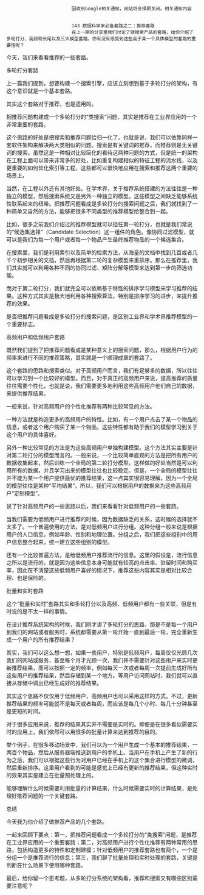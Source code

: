 
                            
                            因收到Google相关通知，网站将会择期关闭。相关通知内容
                            
                            
                            143 数据科学家必备套路之二：推荐套路
                            在上一期的分享里我们讨论了做搜索产品的套路，给你介绍了多轮打分、高频和长尾以及三大模型套路。你有没有感受到这些高于某一个具体模型的套路的重要性呢？

今天，我们来看看推荐的一些套路。

多轮打分套路

上一篇我们提到，想要构建一个搜索引擎，应该立刻想到基于多轮打分的架构，有这个意识就是一个基本套路。

其实这个套路对于推荐，也是适用的。

把推荐问题构建成一个多轮打分的“类搜索”问题，其实是推荐在工业界应用的一个非常重要的套路。

这个思路的好处是把搜索和推荐问题给归一化了。也就是说，我们可以依靠同样一套软件架构来解决两大类相似的问题。搜索是有关键词的推荐，而推荐则是无关键词的搜索。虽然这是一种相对比较简化的看待这两种问题的方式，但是统一的架构在工程上面可以带来非常多的好处，比如重复构建相似的特征工程的流水线，以及更重要的如何优化索引等工程，这些都可以很快地应用在搜索和推荐这两个重要的场景上。

当然，在工程以外还有其他好处。在学术界，关于推荐系统搭建的方法往往是一种独立的模型，然后搜索系统又是另外一种独立的模型。这些模型之间缺乏能够系统性联系起来的纽带。把推荐问题看成是多轮打分的搜索问题之后，我们就找到了一种简单又自然的方法，能够把很多不同类型的推荐模型给整合到一起。

比如，很多之前我们介绍过的推荐模型就可以担任第一轮打分，也就是我们常说的“候选集选择”（Candidate Selection）这一组件的角色。像协同过滤模型，就可以是我们为每一个用户或者每一个物品产生最终推荐物品的一个候选集合。

在搜索里，我们是利用索引以及简单的检索方法，从海量的文档中找到几百或者几千个初步相关的文档，然后再根据第二轮的复杂模型来重排序。那么在推荐里，我们其实就可以利用各种不同的协同过滤、矩阵分解等模型来达到第一步的筛选功能。

而对于第二轮打分，我们就完全可以依赖基于特性的排序学习模型来学习推荐的结果。这种方式其实是极大地利用各种搜索算法，特别是排序学习的进步，来提升推荐的效果。

是否把推荐问题看成是多轮打分的搜索问题，是区别工业界和学术界推荐模型的一个重要标志。

高频用户和低频用户套路

既然我们提到了把推荐问题看成是某种意义上的搜索问题，那么，根据用户行为的频率来进行不同的推荐策略，其实就是一个顺理成章的套路了。

这个套路的思路和搜索类似。对于高频用户而言，我们有足够多的数据，所以往往可以学习到一个比较好的模型。而且，对于真正的高频用户来说，提高推荐的质量往往需要个性化，也就是说，我们需要更多地利用这些高频用户他们自己的数据，来提供推荐结果。

一般来说，针对高频用户的个性化推荐有两种比较常见的方法。

一种方法就是构造更多的高频用户的特性。比如，有一个用户点击了某一个物品的信息，或者这个用户购买了某一个物品，这些特性都有助于我们的模型学习到关于这个用户的具体喜好。

另外一种比较常见的方法是为这些高频用户单独构建模型。这个方法其实主要是针对第二轮打分的模型而言的。一般来说，一个比较简单直观的方法是把所有用户的数据收集起来，然后训练一个全局的第二轮打分模型。这样做的好处当然是可以利用所有的数据，并且学习出来的模型往往也比较稳定。但是，一个全局的模型往往并不能为某一个用户提供最优的推荐结果，这一点其实很容易理解，因为一个全局的模型往往是某种“平均结果”。所以，我们可以根据用户的数据来为这些高频用户“定制模型”。

说了针对高频用户的一些思路以后，我们来看看针对低频用户的一些套路。

当我们需要为低频用户进行推荐的时候，因为数据缺乏的关系，这时候的选择就不太多了。一个普遍使用的方法，是对低频用户进行分组。这种分组一般来说是根据用户的人口信息，例如年龄、性别和地理位置。分组之后，我们把这些组别中的用户信息整合起来，统一建立这些组别的模型。

还有一个比较普遍方法，是给低频用户推荐流行的信息。这里的假设是，流行信息之所以是流行的，就是因为这些信息本身可能就有较高的点击率、驻留时间和购买率，因此在不清楚这些低频用户喜好的情况下，推荐这些内容其实是相对比较合理、也是保险的。

批量和实时套路

这个“批量和实时”套路其实和多轮打分以及高频、低频用户都有一些关联，但是有时说的是不太一样的事情。

在设计推荐系统架构的时候，我们刚才讲了多轮打分的思路，那是不是每一个用户到我们的网站或者服务时，系统都需要从第一轮开始一直到最后一轮，完全重新生成一个用户的所有推荐结果？

其实，我们可以这么想一想，如果一些用户，特别是低频用户，每周仅仅光顾几次我们的网站或服务，甚至每个月才光顾一次，我们并不需要针对这些用户来实时更新推荐结果，而可以按照一定的频率，例如每天一次或者每周一次提前生成好所有这些用户的推荐结果，然后存储到某一个地方。等用户访问网站时，我们就可以直接从存储中调出已经生成好的推荐结果。

其实这个思路不仅仅用于低频用户，高频用户也可以采用这样的方式。不过，更新推荐结果的频率可能就不是每天或者每周，而应该是每几个小时、每几十分钟甚至是更短的时间。

对于很多应用来说，推荐的结果其实并不需要是实时的。即便是在很多看似需要实时的应用上，我们依然可以用很多的批量计算来达到推荐的目的。

举个例子，在很多移动场景中，我们可以为一个用户生成一个基本的推荐结果，一两百个物品，然后从服务器端推送到用户的手机上。当用户在手机上产生了新的行为之后，我们可以根据这些行为对用户已经在手机上的这个集合进行模型的微调，然后重新排序。这里用户看到的可能是感觉上已经有更新的推荐结果，但这种实时的效果其实是建立在批量预处理上的。

能够理解什么时候需要利用批量的计算结果，什么时候需要实时的计算结果，是处理好推荐问题的一个关键套路。

总结

今天我为你介绍了做推荐产品的几个套路。

一起来回顾下要点：第一，把推荐问题看成一个多轮打分的“类搜索”问题，是推荐在工业界应用的一个重要套路；第二，对高频用户进行个性化推荐有两种常用的思路，包括构造更多的特性和定制建模；针对低频用户的推荐套路也有两个，一个是分组一个是推荐流行的信息；第三，我们聊了批量处理和实时处理的套路，关键是判断在什么场景下使用哪种套路。

最后，给你留一个思考题，从多轮打分系统的架构看，推荐和搜索又有哪些区别需要注意呢？

                        
                        
                            